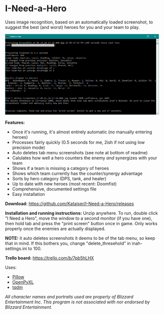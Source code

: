 # I-Need-a-Hero
Uses image recognition, based on an automatically loaded screenshot, to suggest the best (and worst) heroes for you and your team to play.

![Example screenshot](resources/screenshot.png)

**Features:**
- Once it's running, it's almost entirely automatic (no manually entering heroes)
- Processes fairly quickly (0.5 seconds for me, 2ish if not using low precision mode)
- Auto deletes tab menu screenshots (see note at bottom of readme)
- Calulates how well a hero counters the enemy *and* synergizes with your team
- Shows if a team is missing a category of heroes
- Shows which team currently has the counter/synergy advantage
- Sorts by hero category (DPS, tank, and healer)
- Up to date with new heroes (most recent: Doomfist)
- Comprehensive, documented settings file
- Easy installation

**Download:** https://github.com/Kataiser/I-Need-a-Hero/releases

**Installation and running instructions:**
Unzip anywhere. To run, double click "I Need a Hero", move the window to a second monitor (if you have one), then hold tab and press the "print screen" button once in game. Only works properly once the enemies are actually displayed.

**NOTE:** it auto deletes screenshots it deems to be of the tab menu, so keep that in mind. If this bothers you, change "delete_thresehold" in inah-settings.ini to 100. 

**Trello board:** https://trello.com/b/7pb5hLHX

Uses:
- [Pillow](https://python-pillow.org/)
- [OpenPyXL](https://openpyxl.readthedocs.io/en/default/)
- [tqdm](https://github.com/noamraph/tqdm)

*All character names and portraits used are property of Blizzard Entertainment Inc. This program is not associated with nor endorsed by Blizzard Entertainment.*
